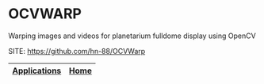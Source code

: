 # OCVWARP
 
 Warping images and videos for planetarium
 fulldome display using OpenCV
 
 SITE: https://github.com/hn-88/OCVWarp

 | [Applications](https://portable-linux-apps.github.io/apps.html) | [Home](https://portable-linux-apps.github.io)
 | --- | --- |
